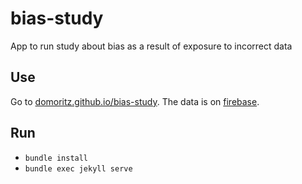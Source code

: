 # bias-study
App to run study about bias as a result of exposure to incorrect data

## Use

Go to [domoritz.github.io/bias-study](https://domoritz.github.io/bias-study). The data is on [firebase](https://console.firebase.google.com/project/bias-study/database/data).

## Run

* `bundle install`
* `bundle exec jekyll serve`
